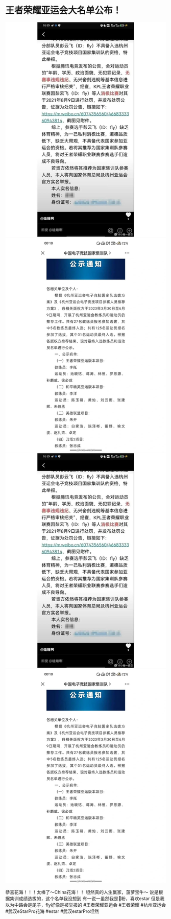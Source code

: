 # 王者荣耀亚运会大名单公布！

![](img/a357d1fb-0196-425e-9873-c9e40faac47a.jpg)
![](img/865e3188-9384-40ad-8065-a2a077594627.jpg)
![](img/d0eceb40-3d71-4208-a8ff-cd4247caef74.jpg)
![](img/55f69c9b-2fa9-467b-a199-814414bcc756.jpg)

恭喜花海！！！太棒了～China花海！！
坦然真的人生赢家，菠萝宝牛～
说是根据集训成绩选拔的，这个名单我没想到
有一说一虽然我是🌟粉，喜欢estar
但是我以为中路会是尾子，fly好像是被举报的
#王者荣耀亚运会 #王者荣耀 #杭州亚运会 #武汉eStarPro花海  #estar #武汉estarPro坦然